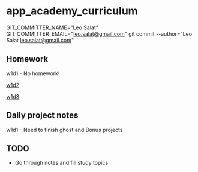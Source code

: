 # app_academy_curriculum
GIT_COMMITTER_NAME="Leo Salat" GIT_COMMITTER_EMAIL="leo.salat@gmail.com" git commit --author="Leo Salat <leo.salat@gmail.com>"

## Homework
w1d1 - No homework!

[w1d2](https://github.com/the-big-l/app_academy_curriculum/tree/master/w1d2/homework)

[w1d3](https://github.com/the-big-l/app_academy_curriculum/tree/master/w1d3/homework)


## Daily project notes
w1d1 - Need to finish ghost and Bonus projects

## TODO
- Go through notes and fill study topics
